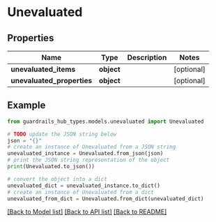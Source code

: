 # Unevaluated


## Properties

Name | Type | Description | Notes
------------ | ------------- | ------------- | -------------
**unevaluated_items** | **object** |  | [optional] 
**unevaluated_properties** | **object** |  | [optional] 

## Example

```python
from guardrails_hub_types.models.unevaluated import Unevaluated

# TODO update the JSON string below
json = "{}"
# create an instance of Unevaluated from a JSON string
unevaluated_instance = Unevaluated.from_json(json)
# print the JSON string representation of the object
print(Unevaluated.to_json())

# convert the object into a dict
unevaluated_dict = unevaluated_instance.to_dict()
# create an instance of Unevaluated from a dict
unevaluated_from_dict = Unevaluated.from_dict(unevaluated_dict)
```
[[Back to Model list]](../README.md#documentation-for-models) [[Back to API list]](../README.md#documentation-for-api-endpoints) [[Back to README]](../README.md)


